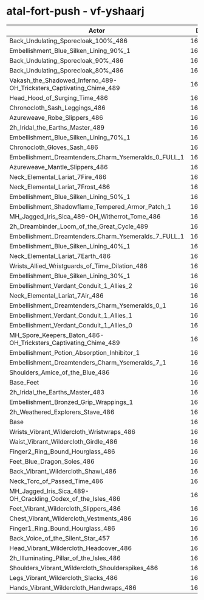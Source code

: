 # atal-fort-push - vf-yshaarj
| Actor | DPS | Increase |
|---|:---:|:---:|
|Back_Undulating_Sporecloak_100%_486|169688|1.88%|
|Embellishment_Blue_Silken_Lining_90%_1|169542|1.79%|
|Back_Undulating_Sporecloak_90%_486|169317|1.65%|
|Back_Undulating_Sporecloak_80%_486|169013|1.47%|
|Vakash_the_Shadowed_Inferno_489-OH_Tricksters_Captivating_Chime_489|169013|1.47%|
|Head_Hood_of_Surging_Time_486|168997|1.46%|
|Chronocloth_Sash_Leggings_486|168948|1.43%|
|Azureweave_Robe_Slippers_486|168880|1.39%|
|2h_Iridal_the_Earths_Master_489|168849|1.37%|
|Embellishment_Blue_Silken_Lining_70%_1|168823|1.36%|
|Chronocloth_Gloves_Sash_486|168707|1.29%|
|Embellishment_Dreamtenders_Charm_Ysemeralds_0_FULL_1|168442|1.13%|
|Azureweave_Mantle_Slippers_486|168432|1.12%|
|Neck_Elemental_Lariat_7Fire_486|168223|1.00%|
|Neck_Elemental_Lariat_7Frost_486|168173|0.97%|
|Embellishment_Blue_Silken_Lining_50%_1|168166|0.96%|
|Embellishment_Shadowflame_Tempered_Armor_Patch_1|168120|0.94%|
|MH_Jagged_Iris_Sica_489-OH_Witherrot_Tome_486|167853|0.78%|
|2h_Dreambinder_Loom_of_the_Great_Cycle_489|167852|0.77%|
|Embellishment_Dreamtenders_Charm_Ysemeralds_7_FULL_1|167851|0.77%|
|Embellishment_Blue_Silken_Lining_40%_1|167845|0.77%|
|Neck_Elemental_Lariat_7Earth_486|167779|0.73%|
|Wrists_Allied_Wristguards_of_Time_Dilation_486|167584|0.61%|
|Embellishment_Blue_Silken_Lining_30%_1|167559|0.60%|
|Embellishment_Verdant_Conduit_1_Allies_2|167464|0.54%|
|Neck_Elemental_Lariat_7Air_486|167462|0.54%|
|Embellishment_Dreamtenders_Charm_Ysemeralds_0_1|167445|0.53%|
|Embellishment_Verdant_Conduit_1_Allies_1|167444|0.53%|
|Embellishment_Verdant_Conduit_1_Allies_0|167369|0.48%|
|MH_Spore_Keepers_Baton_486-OH_Tricksters_Captivating_Chime_489|167311|0.45%|
|Embellishment_Potion_Absorption_Inhibitor_1|167044|0.29%|
|Embellishment_Dreamtenders_Charm_Ysemeralds_7_1|166953|0.23%|
|Shoulders_Amice_of_the_Blue_486|166818|0.15%|
|Base_Feet|166743|0.11%|
|2h_Iridal_the_Earths_Master_483|166642|0.05%|
|Embellishment_Bronzed_Grip_Wrappings_1|166598|0.02%|
|2h_Weathered_Explorers_Stave_486|166595|0.02%|
|Base|166562|0.00%|
|Wrists_Vibrant_Wildercloth_Wristwraps_486|166519|-0.03%|
|Waist_Vibrant_Wildercloth_Girdle_486|166466|-0.06%|
|Finger2_Ring_Bound_Hourglass_486|166463|-0.06%|
|Feet_Blue_Dragon_Soles_486|166394|-0.10%|
|Back_Vibrant_Wildercloth_Shawl_486|166358|-0.12%|
|Neck_Torc_of_Passed_Time_486|166190|-0.22%|
|MH_Jagged_Iris_Sica_489-OH_Crackling_Codex_of_the_Isles_486|166143|-0.25%|
|Feet_Vibrant_Wildercloth_Slippers_486|166114|-0.27%|
|Chest_Vibrant_Wildercloth_Vestments_486|166042|-0.31%|
|Finger1_Ring_Bound_Hourglass_486|165996|-0.34%|
|Back_Voice_of_the_Silent_Star_457|165968|-0.36%|
|Head_Vibrant_Wildercloth_Headcover_486|165878|-0.41%|
|2h_Illuminating_Pillar_of_the_Isles_486|165700|-0.52%|
|Shoulders_Vibrant_Wildercloth_Shoulderspikes_486|165642|-0.55%|
|Legs_Vibrant_Wildercloth_Slacks_486|165594|-0.58%|
|Hands_Vibrant_Wildercloth_Handwraps_486|165270|-0.78%|
